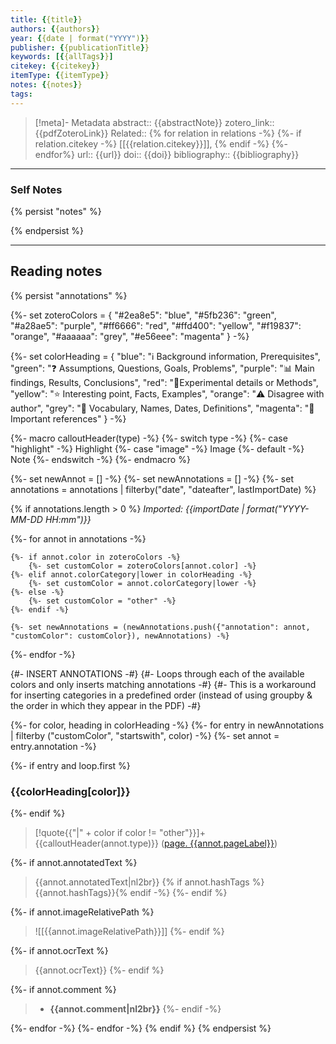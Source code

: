 ```yaml
---
title: {{title}}
authors: {{authors}}
year: {{date | format("YYYY")}}
publisher: {{publicationTitle}}
keywords: [{{allTags}}]
citekey: {{citekey}}
itemType: {{itemType}}
notes: {{notes}}
tags:
---
```

> [!meta]- Metadata
> abstract:: {{abstractNote}}
> zotero_link:: {{pdfZoteroLink}}
> Related:: {% for relation in relations -%} {%- if relation.citekey -%} [[{{relation.citekey}}]], {% endif -%} {%- endfor%}
> url:: {{url}}
> doi:: {{doi}}
> bibliography:: {{bibliography}}

---

### Self Notes
{% persist "notes" %}


{% endpersist %}

---

## Reading notes
{% persist "annotations" %}

{%-
    set zoteroColors = {
	    "#2ea8e5": "blue",
        "#5fb236": "green",
        "#a28ae5": "purple",
        "#ff6666": "red",
        "#ffd400": "yellow",
        "#f19837": "orange",
        "#aaaaaa": "grey",
        "#e56eee": "magenta"
    }
-%}

{%-
   set colorHeading = {
		"blue": "ℹ Background information, Prerequisites",
		"green": "❓ Assumptions, Questions, Goals, Problems",
		"purple": "📊 Main findings, Results, Conclusions",
		"red": "🧪Experimental details or Methods",
		"yellow": "⭐ Interesting point, Facts, Examples",
		"orange": "⚠️ Disagree with author",
		"grey": "📅 Vocabulary, Names, Dates, Definitions",
		"magenta": "📄 Important references"
   }
-%}

{%- macro calloutHeader(type) -%}
    {%- switch type -%}
        {%- case "highlight" -%}
        Highlight
        {%- case "image" -%}
        Image
        {%- default -%}
        Note
    {%- endswitch -%}
{%- endmacro %}

{%- set newAnnot = [] -%}
{%- set newAnnotations = [] -%}
{%- set annotations = annotations | filterby("date", "dateafter", lastImportDate) %}

{% if annotations.length > 0 %}
*Imported: {{importDate | format("YYYY-MM-DD HH:mm")}}*

{%- for annot in annotations -%}

    {%- if annot.color in zoteroColors -%}
        {%- set customColor = zoteroColors[annot.color] -%}
    {%- elif annot.colorCategory|lower in colorHeading -%}
    	{%- set customColor = annot.colorCategory|lower -%}
    {%- else -%}
	    {%- set customColor = "other" -%}
    {%- endif -%}

    {%- set newAnnotations = (newAnnotations.push({"annotation": annot, "customColor": customColor}), newAnnotations) -%}

{%- endfor -%}

{#- INSERT ANNOTATIONS -#}
{#- Loops through each of the available colors and only inserts matching annotations -#}
{#- This is a workaround for inserting categories in a predefined order (instead of using groupby & the order in which they appear in the PDF) -#}

{%- for color, heading in colorHeading -%}
{%- for entry in newAnnotations | filterby ("customColor", "startswith", color) -%}
{%- set annot = entry.annotation -%}

{%- if entry and loop.first %}

### {{colorHeading[color]}}
{%- endif %}

> [!quote{{"|" + color if color != "other"}}]+ {{calloutHeader(annot.type)}} ([page. {{annot.pageLabel}}](zotero://open-pdf/library/items/{{annot.attachment.itemKey}}?page={{annot.pageLabel}}&annotation={{annot.id}}))

{%- if annot.annotatedText %}
> {{annot.annotatedText|nl2br}} {% if annot.hashTags %}{{annot.hashTags}}{% endif -%}
{%- endif %}

{%- if annot.imageRelativePath %}
> ![[{{annot.imageRelativePath}}]]
{%- endif %}

{%- if annot.ocrText %}
> {{annot.ocrText}}
{%- endif %}

{%- if annot.comment %}
> - **{{annot.comment|nl2br}}**
{%- endif -%}

{%- endfor -%}
{%- endfor -%}
{% endif %}
{% endpersist %}
